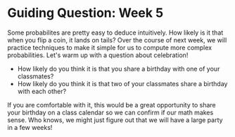 # Guiding Question: Week 5

Some probabilites are pretty easy to deduce intuitively. How likely is it that when you flip a coin, it lands on tails? Over the course of next week, we will practice techniques to make it simple for us to compute more complex probabilities. Let's warm up with a question about celebration!

- How likely do you think it is that you share a birthday with one of your classmates?
- How likely do you think it is that two of your classmates share a birthday with each other?

If you are comfortable with it, this would be a great opportunity to share your birthday on a class calendar so we can confirm if our math makes sense. Who knows, we might just figure out that we will have a large party in a few weeks!
